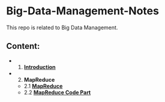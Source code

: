 # Big-Data-Management-Notes
This repo is related to Big Data Management.
## **Content:**
* 1. [**Introduction**](1-Introduction.md)
* 2. **MapReduce**
  * 2.1 [**MapReduce**](2-1-MapReduce.md)
  * 2.2 [**MapReduce Code Part**](2-2-MapReduce-Code-Part.md)
